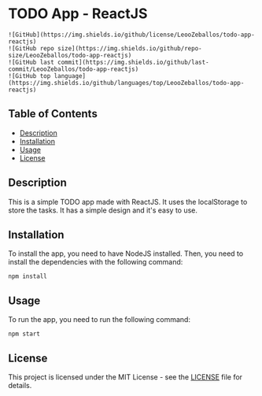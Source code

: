 # TODO App - ReactJS

    ![GitHub](https://img.shields.io/github/license/LeooZeballos/todo-app-reactjs)
    ![GitHub repo size](https://img.shields.io/github/repo-size/LeooZeballos/todo-app-reactjs)
    ![GitHub last commit](https://img.shields.io/github/last-commit/LeooZeballos/todo-app-reactjs)
    ![GitHub top language](https://img.shields.io/github/languages/top/LeooZeballos/todo-app-reactjs)

## Table of Contents
* [Description](#description)
* [Installation](#installation)
* [Usage](#usage)
* [License](#license)

## Description
This is a simple TODO app made with ReactJS. It uses the localStorage to store the tasks. It has a simple design and it's easy to use.

## Installation
To install the app, you need to have NodeJS installed. Then, you need to install the dependencies with the following command:
```
npm install
```

## Usage
To run the app, you need to run the following command:
```
npm start
```

## License
This project is licensed under the MIT License - see the [LICENSE](LICENSE) file for details.
